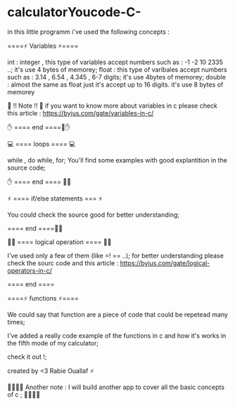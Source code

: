 # calculatorYoucode-C-

in this little programm i've used the following concepts : 

 ====⚡ Variables ⚡==== 

int : integer , this type of variables accept numbers such as : -1 -2 10 2335 ..; it's use 4 bytes of memorey;
float : this type of varibales accept numbers such as : 3.14 , 6.54 , 4.345 , 6-7 digits;  it's use 4bytes of memorey;
double : almost the same as float just it's accept up to 16 digits. it's use 8 bytes of memorey


📛 !! Note !! 📛
if you want to know more about variables in c please check this article : https://byjus.com/gate/variables-in-c/


✋ ====  end ====🏻✋

💻 ==== loops ==== 💻 

while , do while, for; 
You'll find some examples with good explantition in the source code;

✋ ==== end ==== ✋🏻


⚡ ==== if/else statements === ⚡

You could check the source good for better understanding;

==== end ====✋🏻

👨‍💻 ==== logical operation ==== 👨‍💻

I've used only a few of them (like =! == ..);
for better understanding please check the sourc code and this article : https://byjus.com/gate/logical-operators-in-c/

==== end ====

 ====⚡ functions ⚡====
 
 We could say that function are a piece of code that could be repetead many times; 
 
 I've added a really code example of the functions in c and how it's works in the fifth mode of my calculator; 
 
 check it out !;

created by <3 Rabie Ouallaf ⚡

📛📛📛📛
Another note : 
I will build another app to cover all the basic concepts of c ;
📛📛📛📛

